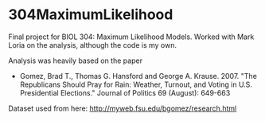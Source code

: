 # 304MaximumLikelihood

Final project for BIOL 304: Maximum Likelihood Models. Worked with Mark Loria on the analysis, although the code is my own.

Analysis was heavily based on the paper
*   Gomez, Brad T., Thomas G. Hansford and George A. Krause.  2007.  "The Republicans Should Pray
      for Rain: Weather, Turnout, and Voting in U.S. Presidential Elections."  Journal of Politics  69 (August):
      649-663

Dataset used from here:
http://myweb.fsu.edu/bgomez/research.html

